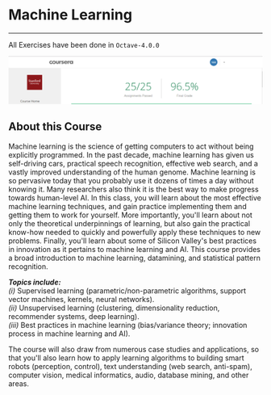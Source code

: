 # Machine Learning 
------------------------------------------
 
 All Exercises have been done in `Octave-4.0.0`

![certificate](https://github.com/Nickil21/Coursera-Machine-Learning-/blob/master/certificate_screenshot/certificate.PNG)

## About this Course

Machine learning is the science of getting computers to act without being explicitly programmed. In the past decade, machine learning has given us self-driving cars, practical speech recognition, effective web search, and a vastly improved understanding of the human genome. Machine learning is so pervasive today that you probably use it dozens of times a day without knowing it. Many researchers also think it is the best way to make progress towards human-level AI. In this class, you will learn about the most effective machine learning techniques, and gain practice implementing them and getting them to work for yourself. More importantly, you'll learn about not only the theoretical underpinnings of learning, but also gain the practical know-how needed to quickly and powerfully apply these techniques to new problems. Finally, you'll learn about some of Silicon Valley's best practices in innovation as it pertains to machine learning and AI. This course provides a broad introduction to machine learning, datamining, and statistical pattern recognition. 

***Topics include:***                                                                                                 <br>
*(i)* Supervised learning (parametric/non-parametric algorithms, support vector machines, kernels, neural networks). <br>
*(ii)* Unsupervised learning (clustering, dimensionality reduction, recommender systems, deep learning).             <br>
*(iii)* Best practices in machine learning (bias/variance theory; innovation process in machine learning and AI).    <br>
                
The course will also draw from numerous case studies and applications, so that you'll also learn how to apply learning algorithms to building smart robots (perception, control), text understanding (web search, anti-spam), computer vision, medical informatics, audio, database mining, and other areas.
